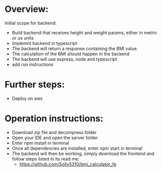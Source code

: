 # Overview:

Initial scope for backend:

* Build backend that receives height and weight params, either in metric or us units
* Implemnt backend in typescript
* The backend will return a response containing the BMI value.
* The calculation of the BMI should happen in the backend
* The backend will use express, node and typescript
* add run instructions

# Further steps:
* Deploy on aws


# Operation instructions:
- Download zip file and decompress folder
- Open your IDE and open the server folder
- Enter npm install in terminal
- Once all dependencies are installed, enter npm start in terminal
- The backend will then be working, simply download the frontend and follow steps listed in its read me:
    - https://github.com/Solly5310/bmi_calculator_fe